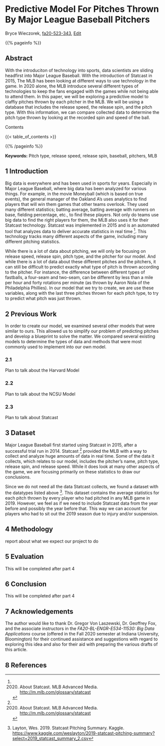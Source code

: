 # Predictive Model For Pitches Thrown By Major League Baseball Pitchers

Bryce Wieczorek, [fa20-523-343](https://github.com/cybertraining-dsc/fa20-523-343), [Edit](https://github.com/cybertraining-dsc/fa20-523-343/blob/master/report/report.md)

{{% pageinfo %}}

## Abstract

With the introduciton of technology into sports, data scientists are sliding headfirst into Major League Baseball. With the introduction of Statcast in 2015, The MLB has been looking at different ways to use technology in the game. In 2020 alone, the MLB introduce several different types of technologies to keep the fans engaged with the games while not being able to attend them. In this paper, we will be exploring a predictive model to claffiy pitches thrown by each pitcher in the MLB. We will be using a database that includes the release speed, the release spin, and the pitch type. With this information, we can compare collected data to determine the pitch type thrown by looking at the recorded spin and speed of the ball.


Contents

{{< table_of_contents >}}

{{% /pageinfo %}}

**Keywords:** Pitch type, release speed, release spin, baseball, pitchers, MLB


## 1 Introduction 

Big data is everywhere and has been used in sports for years. Especially in Major League Baseball, where big data has been analyzed for various things. For example, in the movie Moneyball (which is based on true events), the general manager of the Oakland A’s uses analytics to find players that will win them games that other teams overlook. They used many different statistics; batting average, batting average with runners on base, fielding percentage, etc., to find these players. Not only do teams use big data to find the right players for them, the MLB also uses it for their Statcast technology. Statcast was implemented in 2015 and is an automated tool that analyzes data to deliver accurate statistics in real time [^1].  This technology tracks many different aspects of the game, including many different pitching statistics.

While there is a lot of data about pitching, we will only be focusing on release speed, release spin, pitch type, and the pitcher for our model.  And while there is a lot of data about these different pitches and the pitchers, it can still be difficult to predict exactly what type of pitch is thrown according to the pitcher. For instance, the difference between different types of fastballs, a four-seam and two-seam, can be different by less than a mile per hour and forty rotations per minute (as thrown by Aaron Nola of the Philadelphia Phillies). In our model that we try to create, we are use these variables, along with the last three pitches thrown for each pitch type, to try to predict what pitch was just thrown. 

## 2 Previous Work

In order to create our model, we examined several other models that were similar to ours. This allowed us to simplify our problem of predicting pitches and develop a blueprint to solve the matter. We compared several existing models to determine the types of data and methods that were most commonly used to implement into our own model. 

### 2.1

  Plan to talk about the Harvard Model

### 2.2 

  Plan to talk about the NCSU Model

### 2.3 

  Plan to talk about Statcast
  

## 3 Dataset

Major League Baseball first started using Statcast in 2015, after a successful trial run in 2014. Statcast [^1] provided the MLB with a way to collect and analyze huge amounts of data in real time. Some of the data it collects, which relates to our model, includes the pitcher’s name, pitch type, release spin, and release speed. While it does look at many other aspects of the game, we are focusing primarily on these statistics to draw our conclusions.

Since we do not need all the data Statcast collects, we found a dataset with the datatypes listed above [^8]. This dataset contains the average statistics for each pitch thrown by every player who had pitched in any MLB game in 2019. However, we feel as if we need to include Statcast data from the year before and possibly the year before that. This way we can account for players who had to sit out the 2019 season due to injury and/or suspension.   

## 4 Methodology

  report about what we expect our project to do

## 5 Evaluation

  This will be completed after part 4

## 6 Conclusion

  This will be completed after part 4

## 7 Acknowledgements

The author would like to thank Dr. Gregor Von Laszewski, Dr. Geoffrey Fox, and the associate instructors in the *FA20-BL-ENGR-E534-11530: Big Data Applications* course (offered in the Fall 2020 semester at Indiana University, Bloomington) for their continued assistance and suggestions with regard to exploring this idea and also for their aid with preparing the various drafts of this article.

## 8 References

[^1]: 2020. About Statcast. MLB Advanced Media. http://m.mlb.com/glossary/statcast 

[^2]: Nunnally, Clay. 2019. MLB Ground Truth Testing. Medium. https://technology.mlblogs.com/mlb-ground-truth-testing-ec87c73450b9 

[^3]: Sharpe, Sam. 2020. MLB Pitch Classification. Medium. https://technology.mlblogs.com/mlb-pitch-classification-64a1e32ee079 

[^4]: Borland, Max. 2020. Using Clustering Algorithms to Identify Distinct Pitcher Release Points. Medium. https://technology.mlblogs.com/using-clustering-algorithms-to-identify-distinct-pitcher-release-points-6ca0f72c270 

[^5]: Morosi, Jon Paul. 2020. Technological updates for season revealed. MLB Advanced Media. https://www.mlb.com/news/mlb-technology-updates-for-2020 

[^6]: Plunkett, Ryan. 2019. Pitch Type Prediction in Major League Baseball. Bachelor's thesis, Harvard College. https://dash.harvard.edu/handle/1/37364634 

[^7]: Sidle, Glenn. 2017. Using Multi-Class Classification Methods to Predict Baseball Pitch Types. North Carolina State University. https://projects.ncsu.edu/crsc/reports/ftp/pdf/crsc-tr17-10.pdf 

[^8]: Layton, Wes. 2019. Statcast Pitching Summary. Kaggle. https://www.kaggle.com/weslayton/2019-statcast-pitching-summary?select=2019_statcast_summary_2.csv
